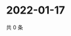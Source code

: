 # 2022-01-17

共 0 条

<!-- BEGIN WEIBO -->
<!-- 最后更新时间 Mon Jan 17 2022 06:14:50 GMT+0800 (China Standard Time) -->

<!-- END WEIBO -->
